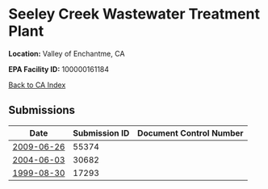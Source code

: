 # Seeley Creek Wastewater Treatment Plant

**Location:** Valley of Enchantme, CA

**EPA Facility ID:** 100000161184

[Back to CA Index](../../index.md)

## Submissions

| Date | Submission ID | Document Control Number |
|------|--------------|-------------------------|
| [2009-06-26](submissions/55374.md) | 55374 |  |
| [2004-06-03](submissions/30682.md) | 30682 |  |
| [1999-08-30](submissions/17293.md) | 17293 |  |
